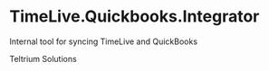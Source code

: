 # TimeLive.Quickbooks.Integrator

Internal tool for syncing TimeLive and QuickBooks

Teltrium Solutions
